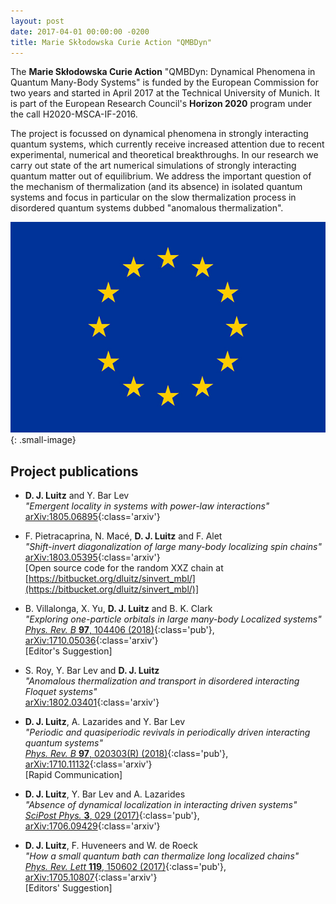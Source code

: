 ```yaml
---
layout: post 
date: 2017-04-01 00:00:00 -0200
title: Marie Skłodowska Curie Action "QMBDyn" 
---
```


The **Marie Skłodowska Curie Action** "QMBDyn: Dynamical Phenomena in Quantum Many-Body Systems" is funded by the European Commission for two years and started in April 2017 at the Technical University of Munich.
It is part of the European Research Council's **Horizon 2020** program under the call H2020-MSCA-IF-2016.     

The project is focussed on dynamical phenomena in strongly interacting quantum systems, which currently receive increased attention due to recent experimental, numerical and theoretical breakthroughs. In our research we carry out state of the art numerical simulations of strongly interacting quantum matter out of equilibrium.
We address the important question of the mechanism of thermalization (and its absence) in isolated quantum systems and focus in particular on the slow thermalization process in disordered quantum systems dubbed "anomalous thermalization". 

![EU flag](/images/EU_flag_yellow_low.jpg){: .small-image} 

Project publications
--------------------
+ **D. J. Luitz** and Y. Bar Lev   
*"Emergent locality in systems with power-law interactions"*   
[arXiv:1805.06895](https://arxiv.org/abs/1805.06895){:class='arxiv'}  


+ F. Pietracaprina, N. Macé, **D. J. Luitz** and F. Alet   
*"Shift-invert diagonalization of large many-body localizing spin chains"*   
[arXiv:1803.05395](https://arxiv.org/abs/1803.05395){:class='arxiv'}   
[Open source code for the random XXZ chain at [https://bitbucket.org/dluitz/sinvert_mbl/](https://bitbucket.org/dluitz/sinvert_mbl/)]

+ B. Villalonga, X. Yu, **D. J. Luitz** and B. K. Clark   
*"Exploring one-particle orbitals in large many-body Localized systems"*    
[*Phys. Rev. B* **97**, 104406 (2018)](https://journals.aps.org/prb/abstract/10.1103/PhysRevB.97.104406){:class='pub'}, [arXiv:1710.05036](https://arxiv.org/abs/1710.05036){:class='arxiv'}   
[Editor's Suggestion]
 
+ S. Roy, Y. Bar Lev and **D. J. Luitz**   
*"Anomalous thermalization and transport in disordered interacting Floquet systems"*  
[arXiv:1802.03401](https://arxiv.org/abs/1802.03401){:class='arxiv'}  



+ **D. J. Luitz**, A. Lazarides and Y. Bar Lev   
*"Periodic and quasiperiodic revivals in periodically driven interacting quantum systems"*   
[*Phys. Rev. B* **97**, 020303(R) (2018)](https://journals.aps.org/prb/abstract/10.1103/PhysRevB.97.020303){:class='pub'}, [arXiv:1710.11132](https://arxiv.org/abs/1710.11132){:class='arxiv'}  
[Rapid Communication]


+ **D. J. Luitz**, Y. Bar Lev and A. Lazarides    
*"Absence of dynamical localization in interacting driven systems"*   
[*SciPost Phys.* **3**, 029 (2017)](https://scipost.org/SciPostPhys.3.4.029){:class='pub'}, [arXiv:1706.09429](https://arxiv.org/abs/1706.09429){:class='arxiv'}    


+ **D. J. Luitz**, F. Huveneers and W. de Roeck  
*"How a small quantum bath can thermalize long localized chains"*   
[*Phys. Rev. Lett* **119**, 150602 (2017)](https://journals.aps.org/prl/abstract/10.1103/PhysRevLett.119.150602){:class='pub'}, [arXiv:1705.10807](https://arxiv.org/abs/1705.10807){:class='arxiv'}   
[Editors' Suggestion]


